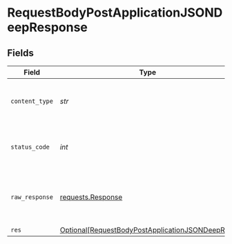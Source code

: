 # RequestBodyPostApplicationJSONDeepResponse


## Fields

| Field                                                                                                               | Type                                                                                                                | Required                                                                                                            | Description                                                                                                         |
| ------------------------------------------------------------------------------------------------------------------- | ------------------------------------------------------------------------------------------------------------------- | ------------------------------------------------------------------------------------------------------------------- | ------------------------------------------------------------------------------------------------------------------- |
| `content_type`                                                                                                      | *str*                                                                                                               | :heavy_check_mark:                                                                                                  | HTTP response content type for this operation                                                                       |
| `status_code`                                                                                                       | *int*                                                                                                               | :heavy_check_mark:                                                                                                  | HTTP response status code for this operation                                                                        |
| `raw_response`                                                                                                      | [requests.Response](https://requests.readthedocs.io/en/latest/api/#requests.Response)                               | :heavy_minus_sign:                                                                                                  | Raw HTTP response; suitable for custom response parsing                                                             |
| `res`                                                                                                               | [Optional[RequestBodyPostApplicationJSONDeepRes]](../../models/operations/requestbodypostapplicationjsondeepres.md) | :heavy_minus_sign:                                                                                                  | OK                                                                                                                  |